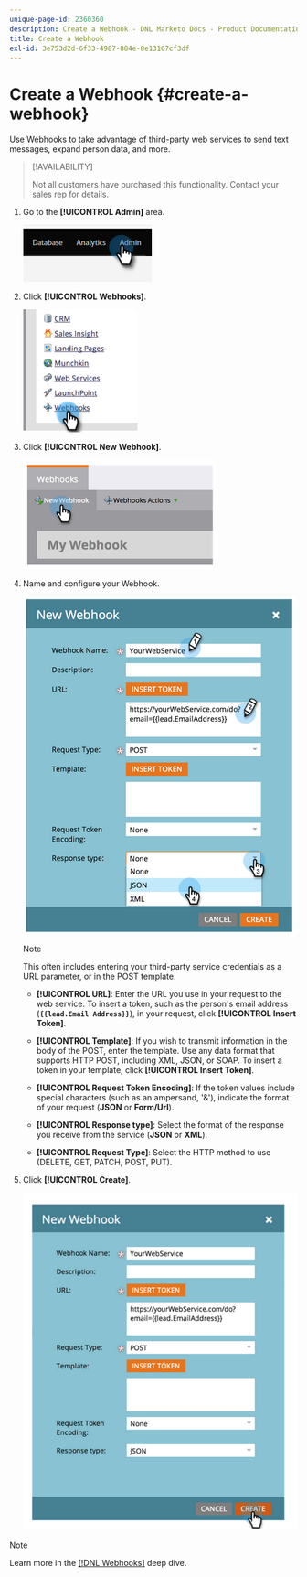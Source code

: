 ```yaml
---
unique-page-id: 2360360
description: Create a Webhook - DNL Marketo Docs - Product Documentation
title: Create a Webhook
exl-id: 3e753d2d-6f33-4987-884e-8e13167cf3df
---
```

# Create a Webhook {#create-a-webhook}

Use Webhooks to take advantage of third-party web services to send text messages, expand person data, and more.

>[!AVAILABILITY]
>
>Not all customers have purchased this functionality. Contact your sales rep for details.

1. Go to the **[!UICONTROL Admin]** area.

   ![](assets/create-a-webhook-1.png)

1. Click **[!UICONTROL Webhooks]**.

   ![](assets/create-a-webhook-2.png)

1. Click **[!UICONTROL New Webhook]**.

   ![](assets/create-a-webhook-3.png)

1. Name and configure your Webhook.

   ![](assets/create-a-webhook-4.png)

   >[!NOTE]
   >
   >This often includes entering your third-party service credentials as a URL parameter, or in the POST template.

   * **[!UICONTROL URL]**: Enter the URL you use in your request to the web service. To insert a token, such as the person's email address (**`{{lead.Email Address}}`**), in your request, click **[!UICONTROL Insert Token]**.

   * **[!UICONTROL Template]**: If you wish to transmit information in the body of the POST, enter the template. Use any data format that supports HTTP POST, including XML, JSON, or SOAP. To insert a token in your template, click **[!UICONTROL Insert Token]**.

   * **[!UICONTROL Request Token Encoding]**: If the token values include special characters (such as an ampersand, '&'), indicate the format of your request (**JSON** or **Form/Url**).

   * **[!UICONTROL Response type]**: Select the format of the response you receive from the service (**JSON** or **XML**).

   * **[!UICONTROL Request Type]**: Select the HTTP method to use (DELETE, GET, PATCH, POST, PUT).

1. Click **[!UICONTROL Create]**.

   ![](assets/create-a-webhook-5.png)

>[!NOTE]
>
>Learn more in the [[!DNL Webhooks]](https://developers.marketo.com/documentation/webhooks/) deep dive.
